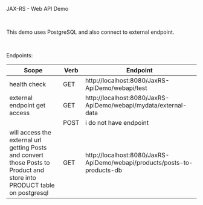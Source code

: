 JAX-RS - Web API Demo

 

This demo uses PostgreSQL and also connect to external endpoint.

 

Endpoints:

| Scope                                                                                                                    | Verb | Endpoint                                                                 |
|--------------------------------------------------------------------------------------------------------------------------|------|--------------------------------------------------------------------------|
| health check                                                                                                             | GET  | http://localhost:8080/JaxRS-ApiDemo/webapi/test                          |
| external endpoint get access                                                                                             | GET  | http://localhost:8080/JaxRS-ApiDemo/webapi/mydata/external-data          |
|                                                                                                                          | POST | i do not have endpoint                                                   |
| will access the external url getting Posts and convert those Posts to Product and store into PRODUCT table on postgresql | GET  | http://localhost:8080/JaxRS-ApiDemo/webapi/products/posts-to-products-db |

 

